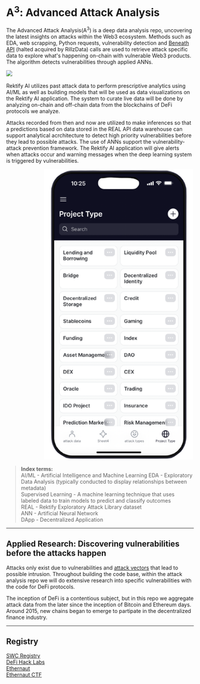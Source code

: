 # A<sup>3</sup>: Advanced Attack Analysis

The Advanced Attack Analysis(A<sup>3</sup>) is a deep data analysis repo, uncovering the latest insights on attacks within the Web3 ecosystem. Methods such as EDA, web scrapping, Python requests, vulnerability detection and [Beneath API](https://beneath.dev/bubblyorca/seal-dataset) (halted acquired by RillzData) calls are used to retrieve attack specific data to explore what's happening on-chain with vulnerable Web3 products. The algorithm detects vulnerabilities through applied ANNs. 

![](https://github.com/RektifyAI/adv-attack-analysis/blob/main/web-scraper/gif-2-look.GIF)

Rektify AI utilizes past attack data to perform prescriptive analytics using AI/ML as well as building models that will be used as data visualizations on the Rektify AI application. The system to curate live data will be done by analyzing on-chain and off-chain data from the blockchains of DeFi protocols we analyze.

Attacks recorded from then and now are utilized to make inferences so that a predictions based on data stored in the REAL API data warehouse can support analytical acrchitecture to detect high priority vulnerabilities before they lead to possible attacks. The use of ANNs support the vulnerability-attack prevention framework. The Rektify AI application will give alerts when attacks occur and warning messages when the deep learning system is triggered by vulnerabilities.

<!-- image -->
<p align="center">
  <img src="API-rektify.png" alt="" width="400" class="center" style="margin-left: 100px;"/>
</p>


> <b> Index terms: </b> </br>
> AI/ML - Artificial Intelligence and Machine Learning
> EDA - Exploratory Data Analysis (typically conducted to display relationships between metadata) </br>
> Supervised Learning - A machine learning technique that uses labeled data to train models to  predict and classify outcomes </br>
> REAL - Rektify Exploratory Attack Library dataset </br>
> ANN - Artificial Neural Network </br>
> DApp - Decentralized Application
----

## Applied Research: Discovering vulnerabilities before the attacks happen
Attacks only exist due to vulnerabilities and [attack vectors](https://github.com/sigp/solidity-security-blog) that lead to possible intrusion. Throughout building the code base, within the attack analysis repo we will do extensive research into specific vulnerabilities with the code for DeFi protocols. 

The inception of DeFi is a contentious subject, but in this repo we aggregate attack data from the later since the inception of Bitcoin and Ethereum days. Around 2015, new chains began to emerge to partipate in the decentralized finance industry. 

----
## Registry
[SWC Registry](https://swcregistry.io) </br>
[DeFi Hack Labs](https://github.com/SunWeb3Sec/DeFiHackLabs) </br>
[Ethernaut](https://ethernaut.openzeppelin.com) </br>
[Ethernaut CTF](https://github.com/OpenZeppelin/ethernaut)
